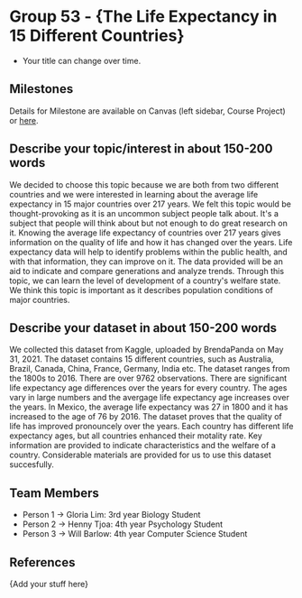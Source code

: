 # Group 53 - {The Life Expectancy in 15 Different Countries}

- Your title can change over time.

## Milestones

Details for Milestone are available on Canvas (left sidebar, Course Project) or [here](https://firas.moosvi.com/courses/data301/project/milestone01.html).

## Describe your topic/interest in about 150-200 words

We decided to choose this topic because we are both from two different countries and we were interested in learning about the average life expectancy in 15 major countries over 217 years. We felt this topic would be thought-provoking as it is an uncommon subject people talk about. It's a subject that people will think about but not enough to do great research on it. Knowing the average life expectancy of countries over 217 years gives information on the quality of life and how it has changed over the years. Life expectancy data will help to identify problems within the public health, and with that information, they can improve on it. The data provided will be an aid to indicate and compare generations and analyze trends. Through this topic, we can learn the level of development of a country's welfare state. We think this topic is important as it describes population conditions of major countries.

## Describe your dataset in about 150-200 words

We collected this dataset from Kaggle, uploaded by BrendaPanda on May 31, 2021. The dataset contains 15 different countries, such as Australia, Brazil, Canada, China, France, Germany, India etc. The dataset ranges from the 1800s to 2016. There are over 9762 observations. There are significant life expectancy age differences over the years for every country. The ages vary in large numbers and the avergage life expectancy age increases over the years. In Mexico, the average life expectancy was 27 in 1800 and it has increased to the age of 76 by 2016. The dataset proves that the quality of life has improved pronouncely over the years. Each country has different life expectancy ages, but all countries enhanced their motality rate. Key information are provided to indicate characteristics and the welfare of a country. Considerable materials are provided for us to use this dataset succesfully.

## Team Members

- Person 1 -> Gloria Lim: 3rd year Biology Student
- Person 2 -> Henny Tjoa: 4th year Psychology Student
- Person 3 -> Will Barlow: 4th year Computer Science Student

## References

{Add your stuff here}
